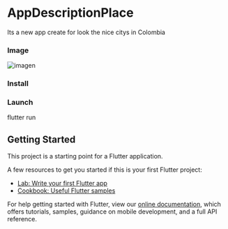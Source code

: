 # AppDescriptionPlace

Its a new app create for look the nice citys in Colombia

### Image </br>
![imagen](https://user-images.githubusercontent.com/40553244/106696142-17054880-65aa-11eb-9feb-bf569d059d1e.png)



### Install </br>
 
### Launch </br>
flutter run

## Getting Started

This project is a starting point for a Flutter application.

A few resources to get you started if this is your first Flutter project:

- [Lab: Write your first Flutter app](https://flutter.dev/docs/get-started/codelab)
- [Cookbook: Useful Flutter samples](https://flutter.dev/docs/cookbook)

For help getting started with Flutter, view our
[online documentation](https://flutter.dev/docs), which offers tutorials,
samples, guidance on mobile development, and a full API reference.
